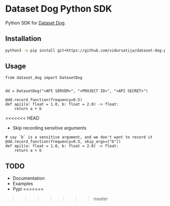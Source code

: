 # Dataset Dog Python SDK
Python SDK for [Dataset Dog](https://github.com/vidursatija/dataset-dog-server).

## Installation
```bash
python3 -m pip install git+https://github.com/vidursatija/dataset-dog-python.git
```

## Usage
```python3
from dataset_dog import DatasetDog


dd = DatasetDog("<API SERVER>", "<PROJECT ID>", "<API SECRET>")

@dd.record_function(frequency=0.5)
def api1(a: float = 1.0, b: float = 2.0) -> float:
    return a + b
```
<<<<<<< HEAD

- Skip recording sensitive arguments

```python3
# say `b` is a sensitive argument, and we don't want to record it
@dd.record_function(frequency=0.5, skip_args=["b"])
def api1(a: float = 1.0, b: float = 2.0) -> float:
    return a + b
```

## TODO
- Documentation
- Examples
- Pypi
=======
>>>>>>> master
